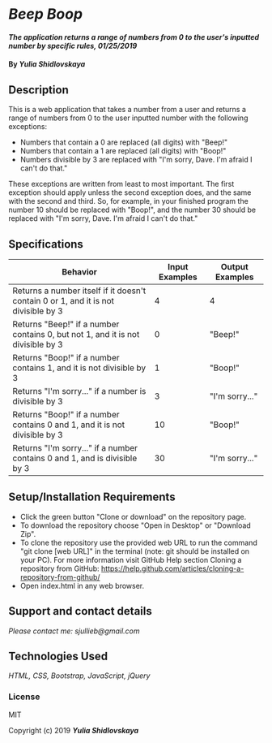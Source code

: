 # _Beep Boop_
#### _The application returns a range of numbers from 0 to the user's inputted number by specific rules, 01/25/2019_
#### By _**Yulia Shidlovskaya**_
## Description
This is a web application that takes a number from a user and returns a range of numbers from 0 to the user inputted number with the following exceptions:

* Numbers that contain a 0 are replaced (all digits) with "Beep!"
* Numbers that contain a 1 are replaced (all digits) with "Boop!"
* Numbers divisible by 3 are replaced with "I'm sorry, Dave. I'm afraid I can't do that."

These exceptions are written from least to most important. The first exception should apply unless the second exception does, and the same with the second and third. So, for example, in your finished program the number 10 should be replaced with "Boop!", and the number 30 should be replaced with "I'm sorry, Dave. I'm afraid I can't do that."

## Specifications
| Behavior                            | Input Examples | Output Examples  |
|-------------------------------------|----------------|------------------|
| Returns a number itself if it doesn't contain 0 or 1, and it is not divisible by 3                             | 4              | 4                |
| Returns "Beep!" if a number contains 0, but not 1, and it is not divisible by 3                          | 0              | "Beep!"          |
| Returns "Boop!" if a number contains 1, and it is not divisible by 3                          | 1              | "Boop!"          |
| Returns "I'm sorry..." if a number is divisible by 3                       | 3              | "I'm sorry..."   |
| Returns "Boop!" if a number contains 0 and 1, and it is not divisible by 3                    | 10             | "Boop!"          |
| Returns "I'm sorry..." if a number contains 0 and 1, and is divisible by 3 | 30             | "I'm sorry..."   |

## Setup/Installation Requirements

* Click the green button "Clone or download" on the repository page.
* To download the repository choose "Open in Desktop" or "Download Zip".
* To clone the repository use the provided web URL to run the command "git clone [web URL]" in the terminal
(note: git should be installed on your PC).  For more information visit GitHub Help section Cloning a repository from GitHub:
https://help.github.com/articles/cloning-a-repository-from-github/
* Open index.html in any web browser.

## Support and contact details

_Please contact me: sjullieb@gmail.com_

## Technologies Used

_HTML, CSS, Bootstrap, JavaScript, jQuery_

### License
MIT

Copyright (c) 2019 **_Yulia Shidlovskaya_**
